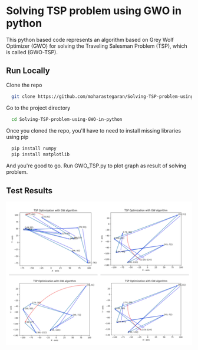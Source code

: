 
# Solving TSP problem using GWO in python

This python based code represents an algorithm based on Grey Wolf Optimizer (GWO) for solving the Traveling Salesman Problem (TSP), which is called (GWO-TSP).




## Run Locally

Clone the repo

```bash
  git clone https://github.com/moharastegaran/Solving-TSP-problem-using-GWO-in-python.git
```

Go to the project directory
```bash
  cd Solving-TSP-problem-using-GWO-in-python
```

Once you cloned the repo, you'll have to need to install missing libraries using pip
```bash
  pip install numpy
  pip install matplotlib
```
And you're good to go. Run GWO_TSP.py to plot graph as result of solving problem.

## Test Results

![alt testresults](https://github.com/moharastegaran/Solving-TSP-problem-using-GWO-in-python/blob/main/tspgwo_testresults.jpg?raw=true)
